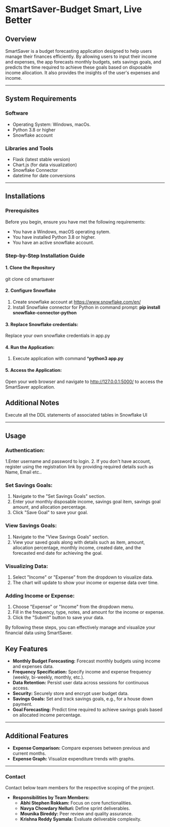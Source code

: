 # SmartSaver-Budget Smart, Live Better

## Overview

SmartSaver is a budget forecasting application designed to help users manage their finances efficiently. By allowing users to input their income and expenses, the app forecasts monthly budgets, sets savings goals, and predicts the time required to achieve these goals based on disposable income allocation. It also provides the insights of the user's expenses and income.

---
## System Requirements

### Software
- Operating System: Windows, macOs.
- Python 3.8 or higher
- Snowflake account

### Libraries and Tools
-  Flask (latest stable version)
-  Chart.js (for data visualization)
-  Snowflake Connector
-  datetime for date conversions
---
## Installations

### Prerequisites
Before you begin, ensure you have met the following requirements:
- You have a Windows, macOS operating sytem.
- You have installed Python 3.8 or higher.
- You have an active snowflake account.

### Step-by-Step Installation Guide

#### 1. Clone the Repository

git clone 
cd smartsaver

#### 2. Configure Snowflake
1. Create snowflake account at https://www.snowflake.com/en/
2. Install Snowflake connector for Python in command prompt:
  **pip install snowflake-connector-python**
   
#### 3. Replace Snowflake credentials:
Replace your own snowflake credentials in app.py

#### 4. Run the Application:
1. Execute application with command ***python3 app.py**

#### 5. Access the Application:
Open your web browser and navigate to http://127.0.0.1:5000/ to access the SmartSaver application.

## Additional Notes

Execute all the DDL statements of associated tables in Snowflake UI

---
## Usage
### Authentication:

1.Enter username and password to login.
2. If you don't have account, register using the registration link by providing required details such as Name, Email etc..

### Set Savings Goals:

1. Navigate to the "Set Savings Goals" section.
2. Enter your monthly disposable income, savings goal item, savings goal amount, and allocation percentage.
3. Click "Save Goal" to save your goal.

### View Savings Goals:

1. Navigate to the "View Savings Goals" section.
2. View your saved goals along with details such as item, amount, allocation percentage, monthly income, created date, and the forecasted end date for achieving the goal.

### Visualizing Data:

1. Select "Income" or "Expense" from the dropdown to visualize data.
2. The chart will update to show your income or expense data over time.

### Adding Income or Expense:

1. Choose "Expense" or "Income" from the dropdown menu.
2. Fill in the frequency, type, notes, and amount for the income or expense.
3. Click the "Submit" button to save your data.

By following these steps, you can effectively manage and visualize your financial data using SmartSaver.



## Key Features

- **Monthly Budget Forecasting:** Forecast monthly budgets using income and expenses data.
- **Frequency Specification:** Specify income and expense frequency (weekly, bi-weekly, monthly, etc.).
- **Data Retention:** Persist user data across sessions for continuous access.
- **Security:** Securely store and encrypt user budget data.
- **Savings Goals:** Set and track savings goals, e.g., for a house down payment.
- **Goal Forecasting:** Predict time required to achieve savings goals based on allocated income percentage.

---

## Additional Features

- **Expense Comparison:** Compare expenses between previous and current months.
- **Expense Graph:** Visualize expenditure trends with graphs.

---


### Contact
Contact below team members for the respective scoping of the project.
- **Responsibilities by Team Members:**
  - **Abhi Stephen Rokkam:** Focus on core functionalities.
  - **Navya Chowdary Nelluri:** Define sprint deliverables.
  - **Mounika Bireddy:** Peer review and quality assurance.
  - **Krishna Reddy Syamala:** Evaluate deliverable complexity.

